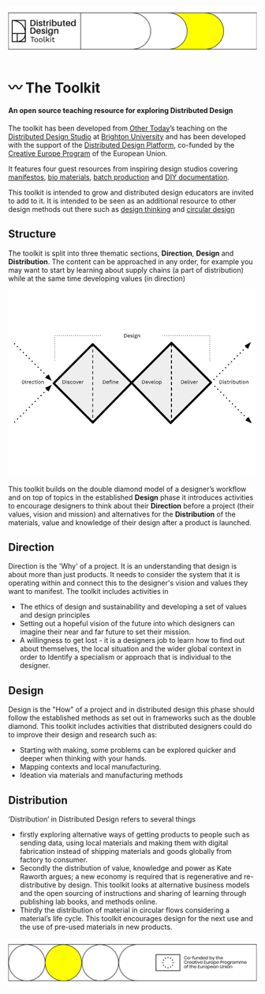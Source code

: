 ![header image](https://github.com/OtherToday/pgcap_toolkit/blob/main/.gitbook/assets/toolkitheader.png?raw=true)
# 〰 The Toolkit
#### An open source teaching resource for exploring Distributed Design

The toolkit has been developed from [Other Today](https://www.other.today)’s teaching on the [Distributed Design Studio](https://wikifactory.com/+othertodaystudio) at [Brighton University](https://www.brighton.ac.uk/courses/study/product-design-with-professional-experience-bsc-hons.aspx) and has been developed with the support of the [Distributed Design Platform](https://distributeddesign.eu), co-funded by the[ Creative Europe Program](https://ec.europa.eu/culture/creative-europe) of the European Union.&#x20;

It features four guest resources from inspiring design studios covering [manifestos](direction/your-graphic-identity.md#making-your-manifesto), [bio materials](design/experiment-+-record.md#contents), [batch production](introduction/batch.works.md#contents) and [DIY documentation](distribution/documenting-your-work-1.md#contents).

This toolkit is intended to grow and distributed design educators are invited to add to it. It is intended to be seen as an additional resource to other design methods out there such as [design thinking](https://www.designkit.org) and [circular design](https://www.circulardesignguide.com)

## Structure

The toolkit is split into three thematic sections, **Direction**, **Design** and **Distribution**. The content can be approached in any order, for example you may want to start by learning about supply chains (a part of distribution) while at the same time developing values (in direction)

![Expanded double diamond adapted from the UK Design Council's Systemic Design Framework](<.gitbook/assets/Planning presentation (1).jpg>)



This toolkit builds on the double diamond model of a designer’s workflow and on top of topics in the established **Design** phase it introduces activities to encourage designers to think about their **Direction** before a project (their values, vision and mission) and alternatives for the **Distribution** of the materials, value and knowledge of their design after a product is launched.

## Direction

Direction is the 'Why' of a project. It is an understanding that design is about more than just products. It needs to consider the system that it is operating within and connect this to the designer's vision and values they want to manifest. The toolkit includes activities in

* The ethics of design and sustainability and developing a set of values and design principles&#x20;
* Setting out a hopeful vision of the future into which designers can imagine their near and far future to set their mission.&#x20;
* A willingness to get lost - it is a designers job to learn how to find out about themselves, the local situation and the wider global context in order to Identify a specialism or approach that is individual to the designer.&#x20;

## Design

Design is the "How" of a project and in distributed design this phase should follow the established methods as set out in frameworks such as the double diamond. This toolkit includes activities that distributed designers could do to improve their design and research such as:

* Starting with making, some problems can be explored quicker and deeper when thinking with your hands.&#x20;
* Mapping contexts and local manufacturing.&#x20;
* Ideation via materials and manufacturing methods&#x20;

## Distribution

‘Distribution’ in Distributed Design refers to several things

* firstly exploring alternative ways of getting products to people such as sending data, using local materials and making them with digital fabrication instead of shipping materials and goods globally from factory to consumer.
* Secondly the distribution of value, knowledge and power as Kate Raworth argues; a new economy is required that is regenerative and re-distributive by design. This toolkit looks at alternative business models and the open sourcing of instructions and sharing of learning through publishing lab books, and methods online.
* Thirdly the distribution of material in circular flows considering a material’s life cycle. This toolkit encourages design for the next use and the use of pre-used materials in new products.



![footer](.gitbook/assets/gitfooter.png)
